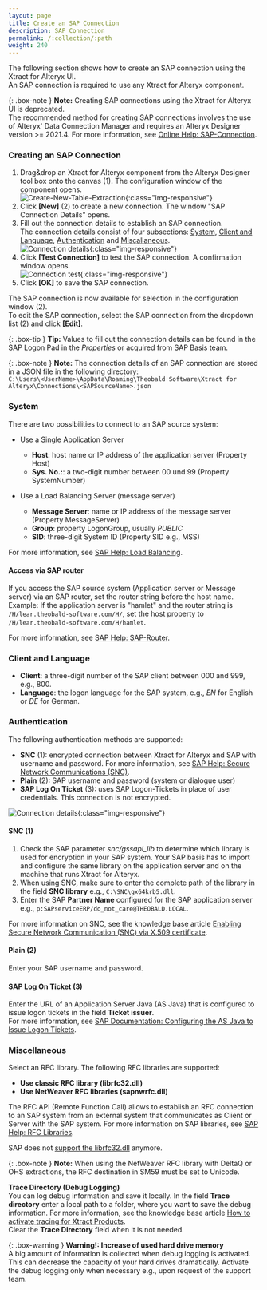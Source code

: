 ```yaml
---
layout: page
title: Create an SAP Connection 
description: SAP Connection
permalink: /:collection/:path
weight: 240
---
```


The following section shows how to create an SAP connection using the Xtract for Alteryx UI.<br>
An SAP connection is required to use any Xtract for Alteryx component.

{: .box-note }
**Note:** Creating SAP connections using the Xtract for Alteryx UI is deprecated.<br>
The recommended method for creating SAP connections involves the use of Alteryx' Data Connection Manager and requires an Alteryx Designer version >= 2021.4.
For more information, see [Online Help: SAP-Connection](https://help.theobald-software.com/en/xtract-for-alteryx/sap-connection). 


### Creating an SAP Connection
1. Drag&drop an Xtract for Alteryx component from the Alteryx Designer tool box onto the canvas (1). The configuration window of the component opens. <br>
![Create-New-Table-Extraction](/img/contents/xfa/xfa_create_table_extraction_02.png){:class="img-responsive"}
2. Click **[New]** (2) to create a new connection. The window "SAP Connection Details" opens.
3. Fill out the connection details to establish an SAP connection. <br>
The connection details consist of four subsections: [System](#system), [Client and Language](#client-and-language), [Authentication](#authentication) and [Miscallaneous](#miscellaneous).<br>
![Connection details](/img/contents/xfa/xfa_connection-det.png){:class="img-responsive"}
4. Click **[Test Connection]** to test the SAP connection. A confirmation window opens.<br>
![Connection test](/img/contents/xfa/xfa_test-con.png){:class="img-responsive"}
5. Click **[OK]** to save the SAP connection.

The SAP connection is now available for selection in the configuration window (2).<br>
To edit the SAP connection, select the SAP connection from the dropdown list (2) and click **[Edit]**.

{: .box-tip }
**Tip:** Values to fill out the connection details can be found in the SAP Logon Pad in the *Properties* or acquired from SAP Basis team.

{: .box-note }
**Note:** The connection details of an SAP connection are stored in a JSON file in the following directory:<br>
`C:\Users\<UserName>\AppData\Roaming\Theobald Software\Xtract for Alteryx\Connections\<SAPSourceName>.json`

### System
There are two possibilities to connect to an SAP source system:
- Use a Single Application Server
	- **Host**:  host name or IP address of the application server (Property Host) 
	- **Sys. No.:**: a two-digit number between 00 und 99 (Property SystemNumber)

- Use a Load Balancing Server (message server)
	- **Message Server**: name or IP address of the message server (Property MessageServer) 
	- **Group**: property LogonGroup, usually *PUBLIC*
	- **SID**: three-digit System ID (Property SID e.g.,  MSS) 
	
For more information, see [SAP Help: Load Balancing](https://help.sap.com/saphelp_nwpi711/helpdata/en/c4/3a644c505211d189550000e829fbbd/content.htm?no_cache=true).

#### Access via SAP router

If you access the SAP source system (Application server or Message server) via an SAP router, set the router string before the host name. <br>
Example: If the application server is "hamlet" and the router string is ``/H/lear.theobald-software.com/H/``, set the host property to ``/H/lear.theobald-software.com/H/hamlet``.

For more information, see [SAP Help: SAP-Router](https://help.sap.com/viewer/6d9a59096c4b1014b507f15bed51571f/7.01.22/en-US/486b41efb74c07bee10000000a42189d.html).

### Client and Language
- **Client**: a three-digit number of the SAP client between 000 and 999, e.g., 800.
- **Language**: the logon language for the SAP system, e.g., *EN* for English or *DE* for German.

### Authentication
The following authentication methods are supported:
- **SNC** (1):  encrypted connection between Xtract for Alteryx and SAP with username and password. For more information, see [SAP Help: Secure Network Communications (SNC)](https://help.sap.com/viewer/6f3e0bea6c4b101484fcf5305b4d624b/7.01.22/en-US/e656f466e99a11d1a5b00000e835363f.html).
- **Plain** (2): SAP username and password (system or dialogue user)
- **SAP Log On Ticket** (3): uses SAP Logon-Tickets in place of user credentials. This connection is not encrypted.

![Connection details](/img/contents/xfa/xfa_connection-auth.png){:class="img-responsive"}

#### SNC (1)
1. Check the SAP parameter *snc/gssapi_lib* to determine which library is used for encryption in your SAP system.
Your SAP basis has to import and configure the same library on the application server and on the machine that runs Xtract for Alteryx.
2. When using SNC, make sure to enter the complete path of the library in the field **SNC library** e.g., ``C:\SNC\gx64krb5.dll``.
3. Enter the SAP **Partner Name** configured for the SAP application server e.g., ``p:SAPserviceERP/do_not_care@THEOBALD.LOCAL``.

For more information on SNC, see the knowledge base article [Enabling Secure Network Communication (SNC) via X.509 certificate](https://kb.theobald-software.com/sap/enable-snc-using-pse-file).

#### Plain (2)
Enter your SAP username and password.

#### SAP Log On Ticket (3)
Enter the URL of an Application Server Java (AS Java) that is configured to issue logon tickets in the field **Ticket issuer**. <br>
For more information, see [SAP Documentation: Configuring the AS Java to Issue Logon Tickets](https://help.sap.com/doc/saphelp_nw75/7.5.5/EN-US/4a/412251343f2ab1e10000000a42189c/frameset.htm).

### Miscellaneous

Select an RFC library. The following RFC libraries are supported:
- **Use classic RFC library (librfc32.dll)**
- **Use NetWeaver RFC libraries (sapnwrfc.dll)**

The RFC API (Remote Function Call) allows to establish an RFC connection to an SAP system from an external system that communicates as Client or Server with the SAP system. 
For more information on SAP libraries, see [SAP Help: RFC Libraries](https://help.sap.com/saphelp_nwpi71/helpdata/de/45/18e96cd26321a1e10000000a1553f6/frameset.htm). 

SAP does not [support the librfc32.dll](https://blogs.sap.com/2012/08/15/support-for-classic-rfc-library-ends-march-2016/) anymore. 

{: .box-note }
**Note:** When using the NetWeaver RFC library with DeltaQ or OHS extractions, the RFC destination in SM59 must be set to Unicode. 

**Trace Directory (Debug Logging)**<br>
You can log debug information and save it locally. In the field **Trace directory** enter a local path to a folder, where you want to save the debug information.
For more information, see the knowledge base article [How to activate tracing for Xtract Products](https://support.theobald-software.com/helpdesk/KB/View/14455-how-to-activate-tracing-for-xtract-products).<br>
Clear the **Trace Directory** field when it is not needed.

{: .box-warning }
**Warning!: Increase of used hard drive memory** <br>
A big amount of information is collected when debug logging is activated. This can decrease the capacity of your hard drives dramatically.
Activate the debug logging only when necessary e.g., upon request of the support team.
